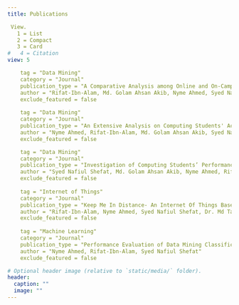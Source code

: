 ```yaml
---
title: Publications

 View.
   1 = List
   2 = Compact
   3 = Card
#   4 = Citation
view: 5

    tag = "Data Mining"
    category = "Journal"
    publication_type = "A Comparative Analysis among Online and On-Campus Students using Decision Tree."
    author = "Rifat-Ibn-Alam, Md. Golam Ahsan Akib, Nyme Ahmed, Syed Nafiul Shefat, Prof. Dr. Dip Nandi"
    exclude_featured = false
    
    tag = "Data Mining"
    category = "Journal"
    publication_type = "An Extensive Analysis on Computing Students' Academic Performance in Online Environment using Decision Tree."
    author = "Nyme Ahmed, Rifat-Ibn-Alam, Md. Golam Ahsan Akib, Syed Nafiul Shefat, Prof. Dr. Dip Nandi"
    exclude_featured = false

    tag = "Data Mining"
    category = "Journal"
    publication_type = "Investigation of Computing Students’ Performances in a Fully Online Environment During COVID-19 Pandemic."
    author = "Syed Nafiul Shefat, Md. Golam Ahsan Akib, Nyme Ahmed, Rifat-Ibn-Alam, Prof. Dr. Dip Nandi"
    exclude_featured = false
		
    tag = "Internet of Things"
    category = "Journal"
    publication_type = "Keep Me In Distance- An Internet Of Things Based Social Distance Monitoring System In Covid19"
    author = "Rifat-Ibn-Alam, Nyme Ahmed, Syed Nafiul Shefat, Dr. Md Taimur Ahad"
    exclude_featured = false
    
    tag = "Machine Learning"
    category = "Journal"
    publication_type = "Performance Evaluation of Data Mining Classification Algorithms for Predicting Breast Cancer"
    author = "Nyme Ahmed, Rifat-Ibn-Alam, Syed Nafiul Shefat"
    exclude_featured = false

# Optional header image (relative to `static/media/` folder).
header:
  caption: ""
  image: ""
---
```

